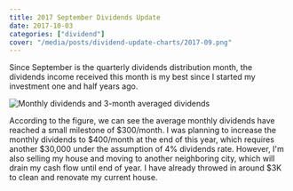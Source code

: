 ```yaml
---
title: 2017 September Dividends Update
date: 2017-10-03
categories: ["dividend"]
cover: "/media/posts/dividend-update-charts/2017-09.png"
---
```


Since September is the quarterly dividends distribution month, the dividends income received this month is my best since I started my investment one and half years ago.

![Monthly dividends and 3-month averaged dividends](/media/posts/dividend-update-charts/2017-09.png)

According to the figure, we can see the average monthly dividends have reached a small milestone of $300/month. I was planning to increase the monthly dividends to $400/month at the end of this year, which requires another $30,000 under the assumption of 4% dividends rate. However, I'm also selling my house and moving to another neighboring city, which will drain my cash flow until end of year. I have already throwed in around $3K to clean and renovate my current house.
